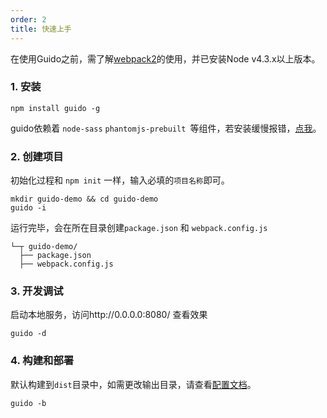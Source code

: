 ```yaml
---
order: 2
title: 快速上手
---
```



在使用Guido之前，需了解[webpack2](https://webpack.js.org/)的使用，并已安装Node v4.3.x以上版本。


### 1. 安装

```shell
npm install guido -g
```

guido依赖着 `node-sass` `phantomjs-prebuilt `等组件，若安装缓慢报错，[点我]()。



### 2. 创建项目

初始化过程和 `npm init` 一样，输入必填的`项目名称`即可。

```shell
mkdir guido-demo && cd guido-demo
guido -i
```

运行完毕，会在所在目录创建`package.json` 和 `webpack.config.js`

```shell
└─┬ guido-demo/
  ├── package.json
  ├── webpack.config.js
```



### 3. 开发调试

启动本地服务，访问http://0.0.0.0:8080/ 查看效果

```she
guido -d
```



### 4. 构建和部署

默认构建到`dist`目录中，如需更改输出目录，请查看[配置文档]()。

```shell
guido -b
```

